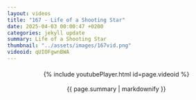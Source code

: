 ```yaml
---
layout: videos
title: "167 - Life of a Shooting Star"
date: 2025-04-03 00:00:47 +0200
categories: jekyll update
summary: Life of a Shooting Star
thumbnail: "../assets/images/167vid.png"
videoid: qUIOFgwnBWA
---
```


<div style="text-align: center; margin-top: 20px;">
  {% include youtubePlayer.html id=page.videoid %}
  <p style="margin-top: 15px; font-size: 1.2em; color: #333;">
    <p>{{ page.summary | markdownify }}</p>
  </p>
</div>

